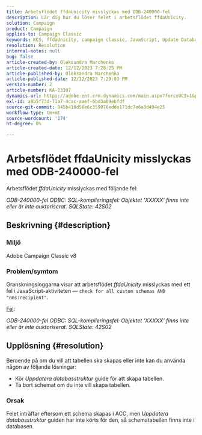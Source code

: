 ```yaml
---
title: Arbetsflödet ffdaUnicity misslyckas med ODB-240000-fel
description: Lär dig hur du löser felet i arbetsflödet ffdaUnicity.
solution: Campaign
product: Campaign
applies-to: Campaign Classic
keywords: KCS, ffdaUnicity, campaign classic, JavaScript, Update Database Structure, schema
resolution: Resolution
internal-notes: null
bug: false
article-created-by: Oleksandra Marchenko
article-created-date: 12/12/2023 7:28:25 PM
article-published-by: Oleksandra Marchenko
article-published-date: 12/12/2023 7:29:03 PM
version-number: 2
article-number: KA-23307
dynamics-url: https://adobe-ent.crm.dynamics.com/main.aspx?forceUCI=1&pagetype=entityrecord&etn=knowledgearticle&id=ffe1d09a-2499-ee11-be37-6045bd0065f9
exl-id: a8b5f73d-71a7-4cac-aaef-6bd3a09ebfdf
source-git-commit: 845b416d58e6c359076edde171dc7e6a3d494e25
workflow-type: tm+mt
source-wordcount: '174'
ht-degree: 0%

---
```


# Arbetsflödet ffdaUnicity misslyckas med ODB-240000-fel


Arbetsflödet *ffdaUnicity* misslyckas med följande fel:

*ODB-240000-fel ODBC: SQL-kompileringsfel: Objektet &#39;XXXXX&#39; finns inte eller är inte auktoriserat. SQLState: 42S02*

## Beskrivning {#description}


### Miljö

Adobe Campaign Classic v8

### Problem/symtom

Granskningsloggarna visar att arbetsflödet *ffdaUnicity* misslyckas med ett fel i JavaScript-aktiviteten — `check for all custom schemas AND "nms:recipient"`.

<u>Fel</u>:

*ODB-240000-fel ODBC: SQL-kompileringsfel: Objektet &#39;XXXXX&#39; finns inte eller är inte auktoriserat. SQLState: 42S02*


## Upplösning {#resolution}


Beroende på om du vill att tabellen ska skapas eller inte kan du använda någon av följande lösningar:

- Kör *Uppdatera databasstruktur* guide för att skapa tabellen.
- Ta bort schemat om du inte vill skapa tabellen.


### Orsak

Felet inträffar eftersom ett schema skapas i ACC, men *Uppdatera databasstruktur* guiden har inte körts för den, så schematabellen finns inte i databasen.

